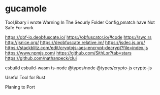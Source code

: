 # gucamole
Tool,libary i wrote
Warning In The Securly Folder Config,pmatch have Not Safe For work 

https://obf-io.deobfuscate.io/
https://obfuscator.io/#code
https://swc.rs
http://jsnice.org/
https://deobfuscate.relative.im/
https://jsdec.js.org/
https://stackblitz.com/edit/cryptojs-aes-encrypt-decrypt?file=index.js
https://www.npmjs.com/
https://github.com/SithLor?tab=stars
https://github.com/nathanpeck/clui

esbuild esbuild-wasm ts-node @types/node @types/crypto-js crypto-js



Useful Tool for Rust


Planing to Port 

